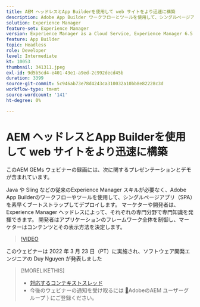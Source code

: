 ```yaml
---
title: AEM ヘッドレスとApp Builderを使用して web サイトをより迅速に構築
description: Adobe App Builder ワークフローとツールを使用して、シングルページアプリ（SPA）を素早くブートストラップしてデプロイする方法のプレゼンテーションとデモをご覧ください。
solution: Experience Manager
feature-set: Experience Manager
version: Experience Manager as a Cloud Service, Experience Manager 6.5
feature: App Builder
topic: Headless
role: Developer
level: Intermediate
kt: 10053
thumbnail: 341311.jpeg
exl-id: 9d5b5cd4-e401-43e1-a9ed-2c992decd45b
duration: 3399
source-git-commit: 5c946ab73e78d4243ca310032a10bb8e82228c3d
workflow-type: tm+mt
source-wordcount: '141'
ht-degree: 0%

---
```


# AEM ヘッドレスとApp Builderを使用して web サイトをより迅速に構築

このAEM GEMs ウェビナーの録画には、次に関するプレゼンテーションとデモが含まれています。

Java や Sling などの従来のExperience Manager スキルが必要なく、Adobe App Builderのワークフローやツールを使用して、シングルページアプリ（SPA）を素早くブートストラップしてデプロイします。 マーケターや開発者は、Experience Manager ヘッドレスによって、それぞれの専門分野で専門知識を発揮できます。 開発者はアプリケーションのフレームワーク全体を制御し、マーケターはコンテンツとその表示方法を決定します。

>[!VIDEO](https://video.tv.adobe.com/v/341311/?quality=12&learn=on)

このウェビナーは 2022 年 3 月 23 日（PT）に実施され、ソフトウェア開発エンジニアの Duy Nguyen が発表しました

>[!MORELIKETHIS]
>
>* [ 対応するコンテキストスレッド ](https://adobe.ly/3LkSWdm)
>* 今後のウェビナーの通知を受け取るには [&#128279;](https://aem-augs.adobe.com/)AdobeのAEM ユーザーグループ &rbrace; にご登録ください。


<!-- >>* [Corresponding Adobe Experience Manager User Group Event page](https://aem-augs.adobe.com/details/adobe-experience-manager-aem-learning-chapter-presents-aem-gems-build-sites-faster-with-aem-headless-and-app-builder/) -->
